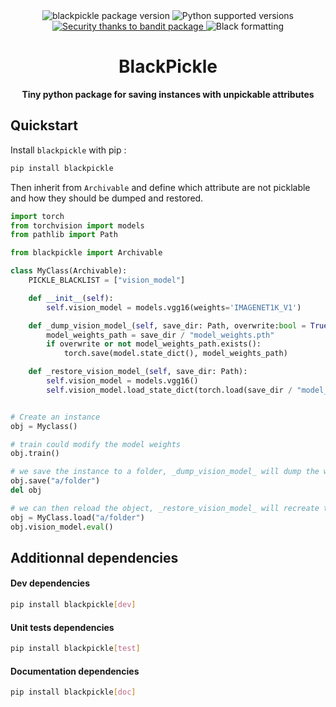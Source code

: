 <div align="center">
    <img src="https://img.shields.io/pypi/v/blackpickle" alt="blackpickle package version" />
    <img src="https://img.shields.io/pypi/pyversions/blackpickle" alt="Python supported versions" />
    <a href="https://github.com/PyCQA/bandit">
        <img src="https://img.shields.io/badge/security-bandit-yellow.svg" alt="Security thanks to bandit package" />
    </a>
    <img src="https://img.shields.io/badge/formatting-black-black" alt="Black formatting" />
</div>

<div align="center">
    <h1>BlackPickle</h1>
    <p ><b>Tiny python package for saving instances with unpickable attributes</b></p>
</div>

## Quickstart

Install `blackpickle` with pip :
```bash
pip install blackpickle
```

Then inherit from `Archivable` and define which attribute are not picklable and how they should be dumped and restored.

```python
import torch
from torchvision import models
from pathlib import Path

from blackpickle import Archivable

class MyClass(Archivable):
    PICKLE_BLACKLIST = ["vision_model"]

    def __init__(self):
        self.vision_model = models.vgg16(weights='IMAGENET1K_V1')

    def _dump_vision_model_(self, save_dir: Path, overwrite:bool = True):
        model_weights_path = save_dir / "model_weights.pth"
        if overwrite or not model_weights_path.exists():
            torch.save(model.state_dict(), model_weights_path)

    def _restore_vision_model_(self, save_dir: Path):
        self.vision_model = models.vgg16()
        self.vision_model.load_state_dict(torch.load(save_dir / "model_weights.pth"))


# Create an instance
obj = Myclass()

# train could modify the model weights
obj.train()

# we save the instance to a folder, _dump_vision_model_ will dump the weights in the folder
obj.save("a/folder")
del obj

# we can then reload the object, _restore_vision_model_ will recreate the attribute vision_model and load the weights
obj = MyClass.load("a/folder")
obj.vision_model.eval()
```

## Additionnal dependencies

#### Dev dependencies
```bash
pip install blackpickle[dev]
```

#### Unit tests dependencies
```bash
pip install blackpickle[test]
```

#### Documentation dependencies
```bash
pip install blackpickle[doc]
```
